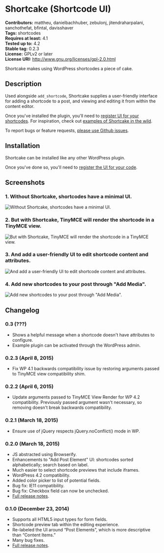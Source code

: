 # Shortcake (Shortcode UI) #
**Contributors:** mattheu, danielbachhuber, zebulonj, jitendraharpalani, sanchothefat, bfintal, davisshaver  
**Tags:** shortcodes  
**Requires at least:** 4.1  
**Tested up to:** 4.2  
**Stable tag:** 0.2.3  
**License:** GPLv2 or later  
**License URI:** http://www.gnu.org/licenses/gpl-2.0.html  

Shortcake makes using WordPress shortcodes a piece of cake.

## Description ##

Used alongside `add_shortcode`, Shortcake supplies a user-friendly interface for adding a shortcode to a post, and viewing and editing it from within the content editor.

Once you've installed the plugin, you'll need to [register UI for your shortcodes](https://github.com/fusioneng/Shortcake/wiki/Registering-Shortcode-UI). For inspiration, check out [examples of Shortcake in the wild](https://github.com/fusioneng/Shortcake/wiki/Shortcode-UI-Examples).

To report bugs or feature requests, [please use Github issues](https://github.com/fusioneng/Shortcake/issues).

## Installation ##

Shortcake can be installed like any other WordPress plugin.

Once you've done so, you'll need to [register the UI for your code](https://github.com/fusioneng/Shortcake/wiki/Registering-Shortcode-UI).

## Screenshots ##

### 1. Without Shortcake, shortcodes have a minimal UI. ###
![Without Shortcake, shortcodes have a minimal UI.](http://s.wordpress.org/extend/plugins/shortcode-ui/screenshot-1.png)

### 2. But with Shortcake, TinyMCE will render the shortcode in a TinyMCE view. ###
![But with Shortcake, TinyMCE will render the shortcode in a TinyMCE view.](http://s.wordpress.org/extend/plugins/shortcode-ui/screenshot-2.png)

### 3. And add a user-friendly UI to edit shortcode content and attributes. ###
![And add a user-friendly UI to edit shortcode content and attributes.](http://s.wordpress.org/extend/plugins/shortcode-ui/screenshot-3.png)

### 4. Add new shortcodes to your post through "Add Media". ###
![Add new shortcodes to your post through "Add Media".](http://s.wordpress.org/extend/plugins/shortcode-ui/screenshot-4.png)


## Changelog ##

### 0.3 (???) ###
* Shows a helpful message when a shortcode doesn't have attributes to configure.
* Example plugin can be activated through the WordPress admin.

### 0.2.3 (April 8, 2015) ###
* Fix WP 4.1 backwards compatibility issue by restoring arguments passed to TinyMCE view compatibility shim.

### 0.2.2 (April 6, 2015) ###
* Update arguments passed to TinyMCE View Render for WP 4.2 compatibility. Previously passed argument wasn't necessary, so removing doesn't break backwards compatibility.

### 0.2.1 (March 18, 2015) ###

* Ensure use of jQuery respects jQuery.noConflict() mode in WP.

### 0.2.0 (March 18, 2015) ###

* JS abstracted using Browserify.
* Enhancements to "Add Post Element" UI: shortcodes sorted alphabetically; search based on label.
* Much easier to select shortcode previews that include iframes.
* WordPress 4.2 compatibility.
* Added color picker to list of potential fields.
* Bug fix: IE11 compatibility.
* Bug fix: Checkbox field can now be unchecked.
* [Full release notes](http://fusion.net/story/105889/shortcake-v0-2-0-js-abstraction-add-post-element-enhancements-inner-content-field/).

### 0.1.0 (December 23, 2014) ###

* Supports all HTML5 input types for form fields.
* Shortcode preview tab within the editing experience.
* Re-labeled the UI around “Post Elements”, which is more descriptive than “Content Items.”
* Many bug fixes.
* [Full release notes](http://next.fusion.net/2014/12/23/shortcake-v0-1-0-live-previews-fieldmanager-integration/).

